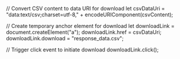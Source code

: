 

// Convert CSV content to data URI for download
let csvDataUri = "data:text/csv;charset=utf-8," + encodeURIComponent(csvContent);

// Create temporary anchor element for download
let downloadLink = document.createElement("a");
downloadLink.href = csvDataUri;
downloadLink.download = "response_data.csv";

// Trigger click event to initiate download
downloadLink.click();
